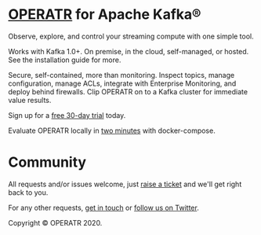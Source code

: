 # [OPERATR](https://operatr.io) for Apache Kafka®

Observe, explore, and control your streaming compute with one simple tool.

Works with Kafka 1.0+. On premise, in the cloud, self-managed, or hosted. See the installation guide for more.

Secure, self-contained, more than monitoring. Inspect topics, manage configuration, manage ACLs, integrate with Enterprise Monitoring, and deploy behind firewalls. Clip OPERATR on to a Kafka cluster for immediate value results.

Sign up for a [free 30-day trial](https://operatr.io/) today.

Evaluate OPERATR locally in [two minutes](https://github.com/operatr-io/local) with docker-compose.

# Community

All requests and/or issues welcome, just [raise a ticket](https://github.com/operatr-io/community/issues) and we'll get right back to you.

For any other requests, [get in touch](mailto:support@operatr.io) or [follow us on Twitter](https://twitter.com/operatr_io).

Copyright © OPERATR 2020.
